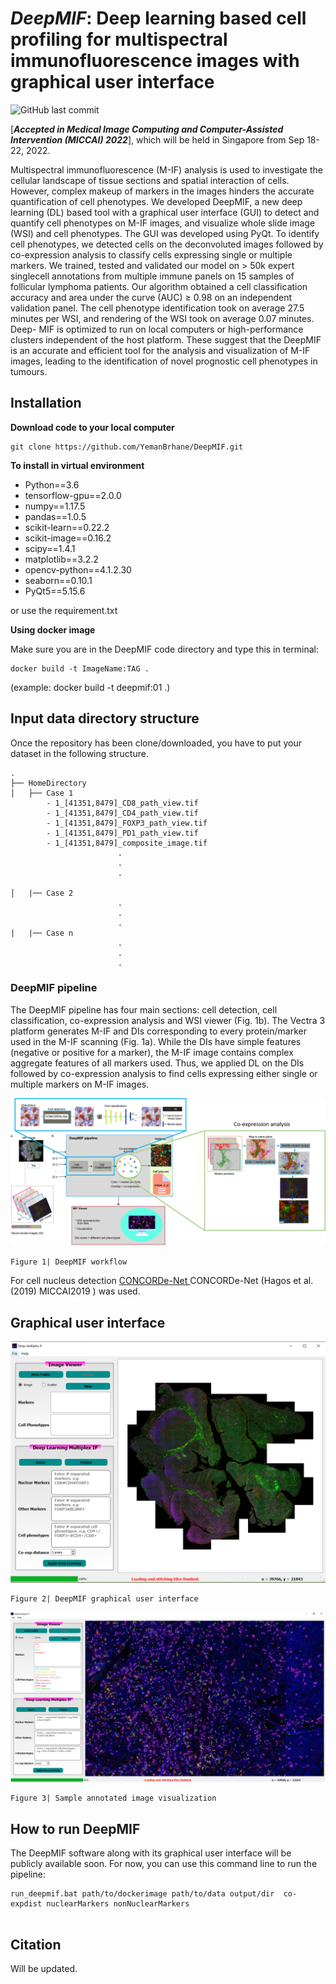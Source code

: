 # ***DeepMIF***: Deep learning based cell profiling for multispectral immunofluorescence images with graphical user interface

![GitHub last commit](https://img.shields.io/github/last-commit/YemanBrhane/DeepMIF-and-Whole-Slide-MIF-Viewer)

[***Accepted in Medical Image Computing and Computer-Assisted Intervention (MICCAI) 2022***], which will be held in Singapore from Sep 18-22, 2022. 

Multispectral immunofluorescence (M-IF) analysis is used to investigate the cellular landscape of tissue sections and spatial interaction of cells. However, complex makeup of markers in the images hinders the accurate quantification of cell phenotypes. We developed DeepMIF, a new deep learning (DL) based tool with a graphical user interface (GUI) to detect and quantify cell phenotypes on M-IF images, and visualize whole slide image (WSI) and cell phenotypes. The GUI was developed using PyQt. To identify cell phenotypes, we detected cells on the deconvoluted images followed by co-expression analysis to classify cells expressing single or multiple markers. We trained, tested and validated our model on > 50k expert singlecell annotations from multiple immune panels on 15 samples of follicular lymphoma patients. Our algorithm obtained a cell classification accuracy and area under the curve (AUC) ≥ 0.98 on an independent validation panel. The cell phenotype identification took on average 27.5 minutes per WSI, and rendering of the WSI took on average 0.07 minutes. Deep- MIF is optimized to run on local computers or high-performance clusters independent of the host platform. These suggest that the DeepMIF is an accurate and efficient tool for the analysis and visualization of M-IF images, leading to the identification of novel prognostic cell phenotypes in
tumours.



## Installation
**Download code to your local computer**
```
git clone https://github.com/YemanBrhane/DeepMIF.git
```
**To install in virtual environment**
- Python==3.6
- tensorflow-gpu==2.0.0
- numpy==1.17.5
- pandas==1.0.5
- scikit-learn==0.22.2
- scikit-image==0.16.2
- scipy==1.4.1
- matplotlib==3.2.2
- opencv-python==4.1.2.30
- seaborn==0.10.1
- PyQt5==5.15.6

or use the requirement.txt

**Using docker image**

Make sure you are in the DeepMIF code directory and type this in terminal:
```
docker build -t ImageName:TAG .  
```
(example: docker build -t deepmif:01 .)


## Input data directory structure
Once the repository has been clone/downloaded, you have to put your dataset in the following structure.
```
.
├── HomeDirectory
│   ├── Case 1
        - 1_[41351,8479]_CD8_path_view.tif
        - 1_[41351,8479]_CD4_path_view.tif
        - 1_[41351,8479]_FOXP3_path_view.tif
        - 1_[41351,8479]_PD1_path_view.tif
        - 1_[41351,8479]_composite_image.tif
                        .
                        .
                        .

│   |── Case 2    
                        .
                        .
                        .                                                                                                              
|   |── Case n
                        .
                        .
                        .
```
### DeepMIF pipeline

The DeepMIF pipeline has four main sections: cell detection, cell classification,
co-expression analysis and WSI viewer (Fig. 1b). The Vectra 3 platform generates
M-IF and DIs corresponding to every protein/marker used in the M-IF
scanning (Fig. 1a). While the DIs have simple features (negative or positive for
a marker), the M-IF image contains complex aggregate features of all markers
used. Thus, we applied DL on the DIs followed by co-expression analysis to find
cells expressing either single or multiple markers on M-IF images.


![PIPELINE](images/whole_pipeline.png)
```
Figure 1| DeepMIF workflow
```
For cell nucleus detection  <a href="https://link.springer.com/chapter/10.1007/978-3-030-32239-7_74"> CONCORDe-Net </a> CONCORDe-Net (Hagos et al. (2019) MICCAI2019 ) was used. 


## Graphical user interface
![DeepMIF GUI](images/guiimage.PNG)
```
Figure 2| DeepMIF graphical user interface
```

![DeepMIF GUI](images/gui3.PNG)

```
Figure 3| Sample annotated image visualization
```

## How to run DeepMIF
The DeepMIF software along with its graphical user interface will be publicly available soon. For now, you can use this command line to run the pipeline:

```
run_deepmif.bat path/to/dockerimage path/to/data output/dir  co-expdist nuclearMarkers nonNuclearMarkers


```

## Citation

Will be updated.
